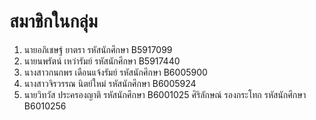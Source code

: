 # สมาชิกในกลุ่ม

1. นายอภิเชษฐ์ ยาตรา รหัสนักศึกษา B5917099
2. นายนพรัตน์ เหว่ารัมย์ รหัสนักศึกษา B5917440
3. นางสาวกนกพร เดือนแจ้งรัมย์ รหัสนักศึกษา B6005900
4. นางสาวจิรวรรณ นิตย์ใหม่ รหัสนักศึกษา B6005924
5. นายวิทวัส ประครองญาติ รหัสนักศึกษา B6001025
ศิริลักษณ์ รองกระโทก รหัสนักศึกษา B6010256